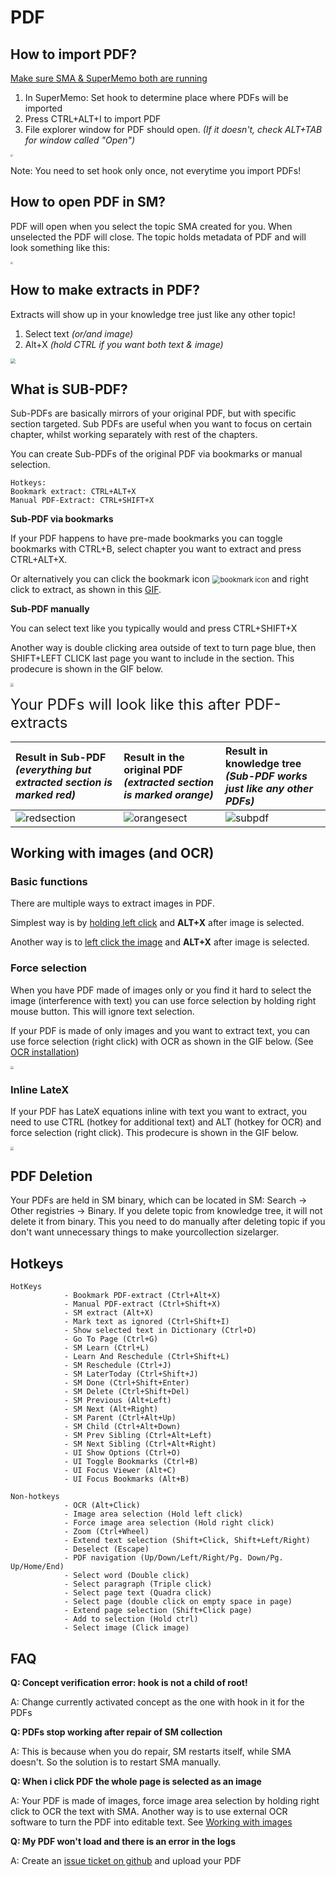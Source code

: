 # PDF

## How to import PDF?

[Make sure SMA & SuperMemo both are running](http://localhost:3000/#/Installation?id=starting-sma)

1. In SuperMemo: Set hook to determine place where PDFs will be imported
2. Press CTRL+ALT+I to import PDF
3. File explorer window for PDF should open. *(If it doesn't, check ALT+TAB for window called "Open")*

<img src="https://raw.githubusercontent.com/supermemo/SuperMemoAssistant.Documentation/master/resources/SuperMemoAssistant.Plugins.PDF/import.png" style="zoom: 25%;" />

Note: You need to set hook only once, not everytime you import PDFs!


## How to open PDF in SM?

 PDF will open when you select the topic SMA created for you. When unselected the PDF will close. The topic holds metadata of PDF and will look something like this:

 <img src="https://raw.githubusercontent.com/supermemo/SuperMemoAssistant.Documentation/master/resources/SuperMemoAssistant.Plugins.PDF/metadata.png" style="zoom: 25%;" />

## How to make extracts in PDF?

 Extracts will show up in your knowledge tree just like any other topic!

 1. Select text *(or/and image)*
  2. Alt+X *(hold CTRL if you want both text & image)*

 <img src="https://github.com/supermemo/SuperMemoAssistant.Documentation/blob/master/resources/SuperMemoAssistant.Plugins.PDF/textimage.gif?raw=true" style="zoom: 50%;" />



## What is SUB-PDF?

Sub-PDFs are basically mirrors of your original PDF, but with specific section targeted. Sub PDFs are useful when you want to focus on certain chapter, whilst working separately with rest of the chapters. 

 You can create Sub-PDFs of the original PDF via bookmarks or manual selection.

```
Hotkeys: 
Bookmark extract: CTRL+ALT+X
Manual PDF-Extract: CTRL+SHIFT+X
```

**Sub-PDF via bookmarks**

If your PDF happens to have pre-made bookmarks you can toggle bookmarks with CTRL+B, select chapter you want to extract and press CTRL+ALT+X.

Or alternatively you can click the bookmark icon <img src="https://raw.githubusercontent.com/supermemo/SuperMemoAssistant.Documentation/master/resources/SuperMemoAssistant.Plugins.PDF/bookmarkicon.png" alt="bookmark icon" style="zoom: 80%;" /> and right click to extract, as shown in this [GIF](https://github.com/supermemo/SuperMemoAssistant.Documentation/blob/master/resources/SuperMemoAssistant.Plugins.PDF/pdfextract.gif?raw=true).

**Sub-PDF manually** 

You can select text like you typically would and press CTRL+SHIFT+X

Another way is double clicking area outside of text to turn page blue, then SHIFT+LEFT CLICK last page you want to include in the section. This prodecure is shown in the GIF below.

<img src="https://github.com/supermemo/SuperMemoAssistant.Documentation/blob/master/resources/SuperMemoAssistant.Plugins.PDF/manualSUB/manualSUB.gif?raw=true" style="zoom: 33%;" />

<font size=5>Your PDFs will look like this after PDF-extracts</font>


| Result in Sub-PDF *(everything but extracted section is marked red)* | Result in the original PDF *(extracted section is marked orange)* | Result in knowledge tree *(Sub-PDF works just like any other PDFs)* |
| :----------------------------------------------------------- | :----------------------------------------------------------- | :----------------------------------------------------------- |
| ![redsection](https://github.com/supermemo/SuperMemoAssistant.Documentation/blob/master/resources/SuperMemoAssistant.Plugins.PDF/redsection.png?raw=true) | ![orangesect](https://github.com/supermemo/SuperMemoAssistant.Documentation/blob/master/resources/SuperMemoAssistant.Plugins.PDF/orangesect.png?raw=true) | <img src="https://github.com/supermemo/SuperMemoAssistant.Documentation/blob/master/resources/SuperMemoAssistant.Plugins.PDF/subpdf.png?raw=true" alt="subpdf"  /> |

## Working with images (and OCR)

### Basic functions

There are multiple ways to extract images in PDF.

Simplest way is by [holding left click](https://raw.githubusercontent.com/supermemo/SuperMemoAssistant.Documentation/master/resources/SuperMemoAssistant.Plugins.PDF/image-drag2/image-drag2.gif") and **ALT+X** after image is selected.

Another way is to [left click the image](https://raw.githubusercontent.com/supermemo/SuperMemoAssistant.Documentation/master/resources/SuperMemoAssistant.Plugins.PDF/image-click3/image-click3.gif") and **ALT+X** after image is selected.

### Force selection

When you have PDF made of images only or you find it hard to select the image (interference with text) you can use force selection by holding right mouse button. This will ignore text selection.

If your PDF is made of only images and you want to extract text, you can use force selection (right click) with OCR as shown in the GIF below. (See [OCR installation](sma.supermemo.wik/#/plugins-LaTeX?id=installation))

<img src="https://raw.githubusercontent.com/supermemo/SuperMemoAssistant.Documentation/master/resources/SuperMemoAssistant.Plugins.PDF/image-forceselection/image-forceselection.gif" style="zoom: 33%;" />

### Inline LateX

If your PDF has LateX equations inline with text you want to extract, you need to use CTRL (hotkey for additional text) and ALT (hotkey for OCR) and force selection (right click). This prodecure is shown in the GIF below.

<img src="https://raw.githubusercontent.com/supermemo/SuperMemoAssistant.Documentation/master/resources/SuperMemoAssistant.Plugins.PDF/images-multipleocrinline/images-multipleocrinline.gif" style="zoom: 33%;" />



## PDF Deletion

  Your PDFs are held in SM binary, which can be located in SM: Search -> Other registries -> Binary. If you delete topic from knowledge tree, it will not delete it from binary. This you need to do manually after deleting topic if you don't want unnecessary things to make yourcollection sizelarger.

## Hotkeys

```
HotKeys
			- Bookmark PDF-extract (Ctrl+Alt+X)
			- Manual PDF-extract (Ctrl+Shift+X)
			- SM extract (Alt+X)
			- Mark text as ignored (Ctrl+Shift+I)
			- Show selected text in Dictionary (Ctrl+D)
			- Go To Page (Ctrl+G)
			- SM Learn (Ctrl+L)
			- Learn And Reschedule (Ctrl+Shift+L)
			- SM Reschedule (Ctrl+J)
			- SM LaterToday (Ctrl+Shift+J)
			- SM Done (Ctrl+Shift+Enter)
			- SM Delete (Ctrl+Shift+Del)
			- SM Previous (Alt+Left)
			- SM Next (Alt+Right)
			- SM Parent (Ctrl+Alt+Up)
			- SM Child (Ctrl+Alt+Down)
			- SM Prev Sibling (Ctrl+Alt+Left)
			- SM Next Sibling (Ctrl+Alt+Right)
			- UI Show Options (Ctrl+O)
			- UI Toggle Bookmarks (Ctrl+B)
			- UI Focus Viewer (Alt+C)
			- UI Focus Bookmarks (Alt+B)
```

```
Non-hotkeys
			- OCR (Alt+Click)
			- Image area selection (Hold left click)
			- Force image area selection (Hold right click)
			- Zoom (Ctrl+Wheel)
			- Extend text selection (Shift+Click, Shift+Left/Right)
			- Deselect (Escape)
			- PDF navigation (Up/Down/Left/Right/Pg. Down/Pg. Up/Home/End)
			- Select word (Double click)
			- Select paragraph (Triple click)
			- Select page text (Quadra click)
			- Select page (double click on empty space in page)
			- Extend page selection (Shift+Click page)
			- Add to selection (Hold ctrl)
			- Select image (Click image)
```

## FAQ

 **Q: Concept verification error: hook is not a child of root!**

 A: Change currently activated concept as the one with hook in it for the PDFs

 **Q: PDFs stop working after repair of SM collection**

 A: This is because when you do repair, SM restarts itself, while SMA doesn't. So the solution is to restart SMA manually.

**Q: When i click PDF the whole page is selected as an image**

A: Your PDF is made of images, force image area selection by holding right click to OCR the text with SMA. Another way is to use external OCR software to turn the PDF into editable text. See [Working with images](https://sma.supermemo.wiki/#/plugins-PDF?id=working-with-images-and-ocr)

**Q: My PDF won't load and there is an error in the logs**

A: Create an [issue ticket on github](https://github.com/supermemo/SuperMemoAssistant.Plugins.PDF/issues) and upload your PDF